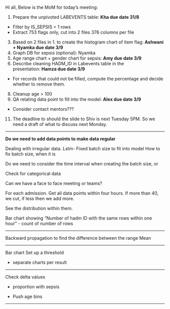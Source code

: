 
Hi all,
Below is the MoM for today’s meeting:
1. Prepare the unpivoted LABEVENTS table: **Kha due date 31/8**
- Filter by IS_SEPSIS = 1 rows
- Extract 753 flags only, cut into 2 files 376 columns per file

3. Based on 2 files in 1. to create the histogram chart of item flag: **Ashwani + Nyamka due date 3/9**
4. Graph DB for sepsis (optional): Nyamka
5. Age range chart + gender chart for sepsis: **Amy due date 3/9**
6. Describe cleaning HADM_ID in Labevents table in the presentation: **Hamza due date 3/9**
- For records that could not be filled, compute the percentage and decide whether to remove them.

8. Cleanup age > 100
9. QA relating data point to fill into the model: **Alex due date 3/9**

- Consider contact mentors???

11. The deadline to should the slide to Shiv is next Tuesday 5PM. So we need a draft of what to discuss next Monday.

____


**Do we need to add data points to make data regular** 

Dealing with irregular data.
Lstm- Fixed batch size to fit into model
How to fix batch size, when it is 



Do we need to consider the time interval when creating the batch size, or 

Check for categorical data 

Can we have a face to face meeting or teams?
  

For each admission. Get all data points within four hours. If more than 40, we cut, if less then we add more. 

See the distribution within them. 

  

Bar chart showing “Number of hadm ID with the same rows within one hour” - count of number of rows



  

____  

Backward propagation to find the difference between the range
Mean



___

Bar chart
Set up a threshold
* separate charts per result

____



Check delta values 
- proportion with sepsis


* Push age bins

___



